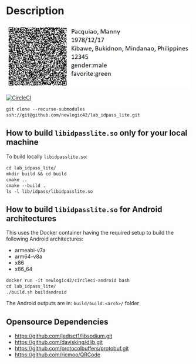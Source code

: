 # Description
![Alt text](idpasslite_qr.png?raw=true "api")

[![CircleCI](https://circleci.com/gh/newlogic42/lab_idpass_lite.svg?style=svg&circle-token=6df7dc471defbfdbb041013e6683f20dabccd8bb)](https://circleci.com/gh/newlogic42/lab_idpass_lite)

```
git clone --recurse-submodules ssh://git@github.com/newlogic42/lab_idpass_lite.git
```

## How to build `libidpasslite.so` only for your local machine

To build locally `libidpasslite.so`:

```
cd lab_idpass_lite/
mkdir build && cd build
cmake ..
cmake --build .
ls -l lib/idpass/libidpasslite.so
```

## How to build `libidpasslite.so` for Android architectures

This uses the Docker container having the required setup to build
the following Android architectures:

- armeabi-v7a
- arm64-v8a
- x86
- x86_64

```
docker run -it newlogic42/circleci-android bash
cd lab_idpass_lite/
./build.sh buildandroid
```

The Android outputs are in: `build/build.<arch>/` folder

## Opensource Dependencies

- https://github.com/jedisct1/libsodium.git
- https://github.com/davisking/dlib.git
- https://github.com/protocolbuffers/protobuf.git
- https://github.com/ricmoo/QRCode

